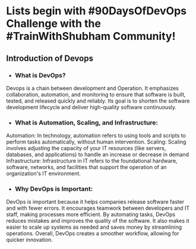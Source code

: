 # Lists begin with #90DaysOfDevOps Challenge with the #TrainWithShubham Community! 

## Introduction of Devops

* ### What is DevOps?
Devops is a chain between development and Operation. It emphasizes collaboration, automation, and monitoring to ensure that software is built, tested,
and released quickly and reliably. Its goal is to shorten the software development lifecycle and deliver high-quality software continuously.

* ### What is Automation, Scaling, and Infrastructure:
Automation: In technology, automation refers to using tools and scripts to perform tasks automatically, without human intervention.
Scaling: Scaling involves adjusting the capacity of your IT resources (like servers, databases, and applications) to handle an increase or decrease in demand
Infrastructure: Infrastructure in IT refers to the foundational hardware, software, networks, and facilities that
support the operation of an organization's IT environment.

* ### Why DevOps is Important:
DevOps is important because it helps companies release software faster and with fewer errors. 
It encourages teamwork between developers and IT staff, making processes more efficient. By automating tasks, 
DevOps reduces mistakes and improves the quality of the software. It also makes it easier to scale up systems as needed and 
saves money by streamlining operations. Overall, DevOps creates a smoother workflow, allowing for quicker innovation.
